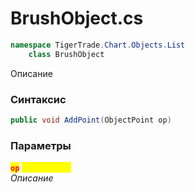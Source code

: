 
# BrushObject.cs
```csharp
namespace TigerTrade.Chart.Objects.List  
    class BrushObject
```

Описание

### Синтаксис
```csharp
public void AddPoint(ObjectPoint op)
```

### Параметры  
<mark style="color:red;">**`op`**</mark> <mark style="color:yellow;">`ObjectPoint`</mark>  
 *Описание*  
  

                    
                    